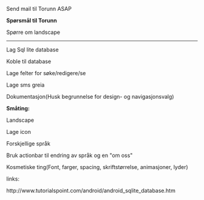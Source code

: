 <p>Send mail til Torunn ASAP</p>

<p><strong>Spørsmål til Torunn</strong></p>
<p>Spørre om landscape</p>
<hr>

<p>Lag Sql lite database</p>
<p>Koble til database</p>
<p>Lage felter for søke/redigere/se</p>
<p>Lage sms greia</p>
<p>Dokumentasjon(Husk begrunnelse for design- og navigasjonsvalg)</p>

<p><strong>Småting:</strong></p>
<p>Landscape</p>
<p>Lage icon</p>
<p>Forskjellige språk</p>
<p>Bruk actionbar til endring av språk og en "om oss"</p>
<p>Kosmetiske ting(Font, farger, spacing, skriftstørrelse, animasjoner, lyder)</p>

<p>links:</p>
<p>http://www.tutorialspoint.com/android/android_sqlite_database.htm</p>
